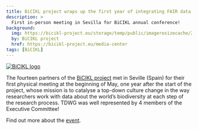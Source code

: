 ```yaml
---
title: BiCIKL project wraps up the first year of integrating FAIR data on biodiversity
description: >
  First in-person meeting in Sevilla for BiCIKL annual conference!
background:
  img: https://bicikl-project.eu/storage/temp/public/imageresizecache/26e/913/1f0/26e9131f069e1abfec54a8926b77520c1c4bd3ddf5c31fd0c7867fa52089c53a.jpg
  by: BiCIKL project
  href: https://bicikl-project.eu/media-center
tags: [BiCIKL]
---
```


[![BiCIKL logo](https://static.tdwg.org/sponsors/bicikl_logo_full_mixed_on-black_w600.png)](https://bicikl-project.eu)

The fourteen partners of the [BiCIKL project](https://bicikl-project.eu/) met in Seville (Spain) for their first physical meeting at the beginning of May, one year after the start of the project, whose mission is to catalyse a top-down culture change in the way researchers work with data about the world’s biodiversity at each step of the research process. TDWG was well represented by 4 members of the Executive Committee!

Find out more about the [event](https://bicikl-project.eu/news/bicikl-project-wraps-first-year-integrating-fair-data-biodiversity).
